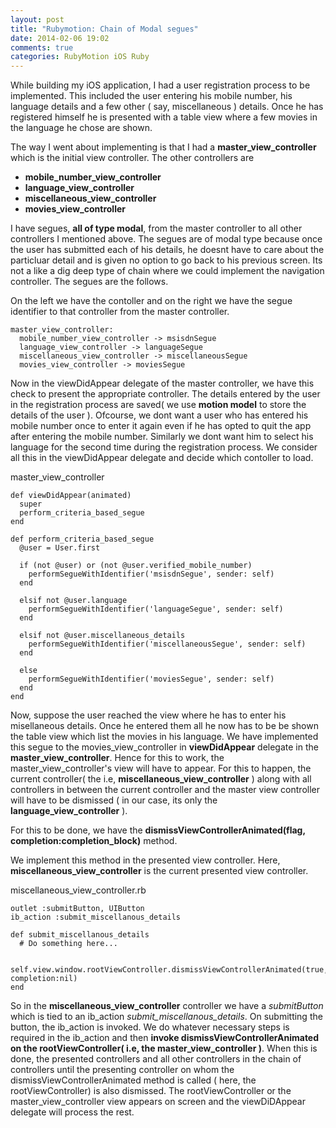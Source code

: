 ```yaml
---
layout: post
title: "Rubymotion: Chain of Modal segues"
date: 2014-02-06 19:02
comments: true
categories: RubyMotion iOS Ruby
---
```


While building my iOS application, I had a user registration process to be implemented. This included the user entering his mobile number, his language details and a few other ( say, miscellaneous ) details. Once he has registered himself he is presented with a table view where a few movies in the language he chose are shown.

The way I went about implementing is that I had a **master_view_controller** which is the initial view controller. The other controllers are

* **mobile_number_view_controller**
* **language_view_controller**
* **miscellaneous_view_controller**
* **movies_view_controller**

I have segues, **all of type modal**, from the master controller to all other controllers I mentioned above. The segues are of modal type because once the user has submitted each of his details, he doesnt have to care about the particluar detail and is given no option to go back to his previous screen. Its not a like a dig deep type of chain where we could implement the navigation controller. The segues are the follows.

On the left we have the contoller and on the right we have the segue identifier to that controller from the master controller.

    master_view_controller:
      mobile_number_view_controller -> msisdnSegue
      language_view_controller -> languageSegue
      miscellaneous_view_controller -> miscellaneousSegue
      movies_view_controller -> moviesSegue


Now in the viewDidAppear delegate of the master controller, we have this check to present the appropriate controller. The details entered by the user in the registration process are saved( we use **motion model** to store the details of the user ). Ofcourse, we dont want a user who has entered his mobile number once to enter it again even if he has opted to quit the app after entering the mobile number. Similarly we dont want him to select his language for the second time during the registration process. We consider all this in the viewDidAppear delegate and decide which contoller to load.

master_view_controller

    def viewDidAppear(animated)
      super
      perform_criteria_based_segue
    end

    def perform_criteria_based_segue
      @user = User.first

      if (not @user) or (not @user.verified_mobile_number)
        performSegueWithIdentifier('msisdnSegue', sender: self)
      end

      elsif not @user.language
        performSegueWithIdentifier('languageSegue', sender: self)
      end

      elsif not @user.miscellaneous_details
        performSegueWithIdentifier('miscellaneousSegue', sender: self)
      end

      else
        performSegueWithIdentifier('moviesSegue', sender: self)
      end
    end

Now, suppose the user reached the view where he has to enter his misellaneous details. Once he entered them all he now has to be be shown the table view which list the movies in his language. We have implemented this segue to the movies_view_controller in **viewDidAppear** delegate in the **master_view_controller**. Hence for this to work, the master_view_controller's view will have to appear. For this to happen, the current controller( the i.e, **miscellaneous_view_controller** ) along with all controllers in between the current controller and the master view controller will have to be dismissed ( in our case, its only the **language_view_controller** ).

For this to be done, we have the **dismissViewControllerAnimated(flag, completion:completion_block)** method.

We implement this method in the presented view controller. Here, **miscellaneous_view_controller** is the current presented view controller.

miscellaneous_view_controller.rb

    outlet :submitButton, UIButton
    ib_action :submit_miscellanous_details

    def submit_miscellanous_details
      # Do something here...

      self.view.window.rootViewController.dismissViewControllerAnimated(true, completion:nil)
    end


So in the **miscellaneous_view_controller** controller we have a *submitButton* which is tied to an ib_action *submit_miscellanous_details*. On submitting the button, the ib_action is invoked. We do whatever necessary steps is required in the ib_action and then **invoke dismissViewControllerAnimated on the rootViewController( i.e, the master_view_controller )**. When this is done, the presented controllers and all other controllers in the chain of controllers until the presenting controller on whom the dismissViewControllerAnimated method is called ( here, the rootViewController) is also dismissed. The rootViewController or the master_view_controller view appears on screen and the viewDiDAppear delegate will process the rest.

